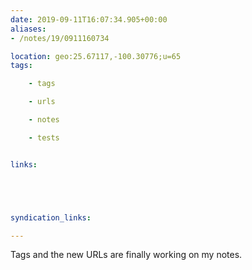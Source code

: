 ```yaml
---
date: 2019-09-11T16:07:34.905+00:00
aliases:
- /notes/19/0911160734

location: geo:25.67117,-100.30776;u=65
tags:

    - tags

    - urls

    - notes

    - tests


links:





syndication_links:

---
```

Tags and the new URLs are finally working on my notes.
